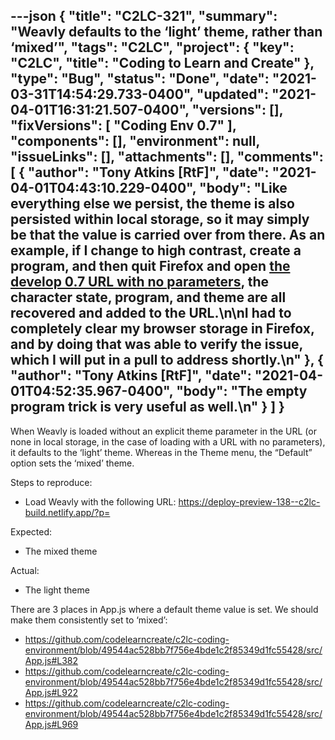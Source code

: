 ---json
{
  "title": "C2LC-321",
  "summary": "Weavly defaults to the ‘light’ theme, rather than ‘mixed’",
  "tags": "C2LC",
  "project": {
    "key": "C2LC",
    "title": "Coding to Learn and Create"
  },
  "type": "Bug",
  "status": "Done",
  "date": "2021-03-31T14:54:29.733-0400",
  "updated": "2021-04-01T16:31:21.507-0400",
  "versions": [],
  "fixVersions": [
    "Coding Env 0.7"
  ],
  "components": [],
  "environment": null,
  "issueLinks": [],
  "attachments": [],
  "comments": [
    {
      "author": "Tony Atkins [RtF]",
      "date": "2021-04-01T04:43:10.229-0400",
      "body": "Like everything else we persist, the theme is also persisted within local storage, so it may simply be that the value is carried over from there.  As an example, if I change to high contrast, create a program, and then quit Firefox and open [the develop 0.7 URL with no parameters](https://develop-0-7--c2lc-build.netlify.app/), the character state, program, and theme are all recovered and added to the URL.\n\nI had to completely clear my browser storage in Firefox, and by doing that was able to verify the issue, which I will put in a pull to address shortly.\n"
    },
    {
      "author": "Tony Atkins [RtF]",
      "date": "2021-04-01T04:52:35.967-0400",
      "body": "The empty program trick is very useful as well.\n"
    }
  ]
}
---
When Weavly is loaded without an explicit theme parameter in the URL (or none in local storage, in the case of loading with a URL with no parameters), it defaults to the ‘light’ theme. Whereas in the Theme menu, the “Default” option sets the ‘mixed’ theme.

Steps to reproduce:

* Load Weavly with the following URL: <https://deploy-preview-138--c2lc-build.netlify.app/?p=>

Expected:

* The mixed theme

Actual:

* The light theme

There are 3 places in App.js where a default theme value is set. We should make them consistently set to ‘mixed’:

* <https://github.com/codelearncreate/c2lc-coding-environment/blob/49544ac528bb7f756e4bde1c2f85349d1fc55428/src/App.js#L382>
* <https://github.com/codelearncreate/c2lc-coding-environment/blob/49544ac528bb7f756e4bde1c2f85349d1fc55428/src/App.js#L922>
* <https://github.com/codelearncreate/c2lc-coding-environment/blob/49544ac528bb7f756e4bde1c2f85349d1fc55428/src/App.js#L969>

        